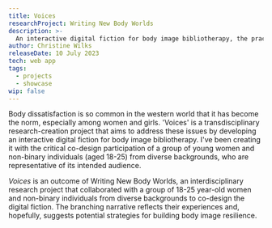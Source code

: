```yaml
---
title: Voices
researchProject: Writing New Body Worlds
description: >-
  An interactive digital fiction for body image bibliotherapy, the practice of reading for mental health and well-being. Hayley, the main character, struggles with negative self-talk. She has body image issues relating to her size and shape. Her friends, a diverse cast of characters who have issues of their own, try to support her. Their interactions touch on how the wider cultural context contributes to body dissatisfaction, which is so common in the Western world, that it has become the norm among women and girls.
author: Christine Wilks
releaseDate: 10 July 2023
tech: web app
tags:
  - projects
  - showcase
wip: false
---
```



Body dissatisfaction is so common in the western world that it has become the norm, especially among women and girls. 'Voices' is a transdisciplinary research-creation project that aims to address these issues by developing an interactive digital fiction for body image bibliotherapy. I've been creating it with the critical co-design participation of a group of young women and non-binary individuals (aged 18-25) from diverse backgrounds, who are representative of its intended audience.

*Voices* is an outcome of Writing New Body Worlds, an interdisciplinary research project that collaborated with a group of 18-25 year-old women and non-binary individuals from diverse backgrounds to co-design the digital fiction. The branching narrative reflects their experiences and, hopefully, suggests potential strategies for building body image resilience.
